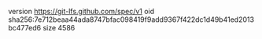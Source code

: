 version https://git-lfs.github.com/spec/v1
oid sha256:7e712beaa44ada8747bfac098419f9add9367f422dc1d49b41ed2013bc477ed6
size 4586
